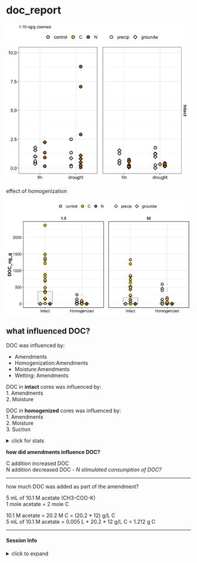 doc\_report
================

![](markdown/doc/doc_boxplot4-1.png)<!-- -->

effect of homogenization

![](markdown/doc/doc_boxplot_homo-1.png)<!-- -->

## what influenced DOC?

DOC was influenced by:

  - Amendments
  - Homogenization:Amendments
  - Moisture:Amendments
  - Wetting: Amendments

DOC in **intact** cores was influenced by:  
1\. Amendments  
2\. Moisture

DOC in **homogenized** cores was influenced by:  
1\. Amendments  
2\. Moisture  
3\. Suction

<details>

<summary>click for stats</summary>

overall ANOVA

    #> Anova Table (Type III tests)
    #> 
    #> Response: (DOC_ng_g)
    #>                            Sum Sq  Df F value    Pr(>F)    
    #> (Intercept)                 27016   1  0.5540   0.45786    
    #> Homogenization               2880   1  0.0591   0.80832    
    #> Suction                     26023   1  0.5336   0.46622    
    #> Moisture                   181596   1  3.7238   0.05553 .  
    #> Wetting                      2463   1  0.0505   0.82250    
    #> Amendments                4276677   2 43.8491 1.011e-15 ***
    #> Homogenization:Suction     139077   1  2.8519   0.09334 .  
    #> Homogenization:Moisture     88448   1  1.8137   0.18009    
    #> Homogenization:Wetting      32370   1  0.6638   0.41652    
    #> Homogenization:Amendments 4709620   2 48.2881 < 2.2e-16 ***
    #> Suction:Moisture           127599   1  2.6166   0.10785    
    #> Suction:Wetting             74563   1  1.5290   0.21820    
    #> Suction:Amendments         224976   2  2.3067   0.10311    
    #> Moisture:Wetting            37310   1  0.7651   0.38314    
    #> Moisture:Amendments        423724   2  4.3445   0.01465 *  
    #> Wetting:Amendments         330851   2  3.3922   0.03623 *  
    #> Residuals                 7314884 150                      
    #> ---
    #> Signif. codes:  0 '***' 0.001 '**' 0.01 '*' 0.05 '.' 0.1 ' ' 1

intact cores

    #> Anova Table (Type III tests)
    #> 
    #> Response: DOC_ng_g
    #>                      Sum Sq Df F value    Pr(>F)    
    #> (Intercept)           39639  1  0.5001  0.481830    
    #> Amendments          2723785  2 17.1826 8.798e-07 ***
    #> Suction              137950  1  1.7405  0.191439    
    #> Moisture              93109  1  1.1747  0.282205    
    #> Wetting                9322  1  0.1176  0.732683    
    #> Amendments:Suction   315585  2  1.9908  0.144351    
    #> Amendments:Moisture  796557  2  5.0250  0.009177 ** 
    #> Amendments:Wetting   475696  2  3.0009  0.056277 .  
    #> Suction:Moisture     472656  1  5.9634  0.017173 *  
    #> Suction:Wetting       56533  1  0.7133  0.401282    
    #> Moisture:Wetting      20242  1  0.2554  0.614916    
    #> Residuals           5468924 69                      
    #> ---
    #> Signif. codes:  0 '***' 0.001 '**' 0.01 '*' 0.05 '.' 0.1 ' ' 1

homogenized cores

    #> Anova Table (Type III tests)
    #> 
    #> Response: DOC_ng_g
    #>                     Sum Sq Df F value    Pr(>F)    
    #> (Intercept)           3187  1  0.4588 0.5003570    
    #> Amendments           10579  2  0.7615 0.4706979    
    #> Suction              25033  1  3.6037 0.0616581 .  
    #> Moisture             78688  1 11.3281 0.0012274 ** 
    #> Wetting               1679  1  0.2417 0.6244758    
    #> Amendments:Suction   23338  2  1.6799 0.1936160    
    #> Amendments:Moisture 131288  2  9.4502 0.0002268 ***
    #> Amendments:Wetting    4487  2  0.3230 0.7250408    
    #> Suction:Moisture      3615  1  0.5204 0.4729891    
    #> Suction:Wetting       1827  1  0.2630 0.6096644    
    #> Moisture:Wetting         1  1  0.0002 0.9896456    
    #> Residuals           500132 72                      
    #> ---
    #> Signif. codes:  0 '***' 0.001 '**' 0.01 '*' 0.05 '.' 0.1 ' ' 1

</details>

**how did amendments influence DOC?**

C addition increased DOC  
N addition decreased DOC - *N stimulated consumption of DOC?*

-----

how much DOC was added as part of the amendment?

5 mL of 10.1 M acetate (CH3-COO-K)  
1 mole acetate = 2 mole C

10.1 M acetate = 20.2 M C = (20.2 \* 12) g/L C  
5 mL of 10.1 M acetate = 0.005 L \* 20.2 \* 12 g/L C = 1.212 g C

-----

#### Session Info

<details>

<summary>click to expand</summary>

Date run: 2020-08-15

    #> R version 4.0.2 (2020-06-22)
    #> Platform: x86_64-apple-darwin17.0 (64-bit)
    #> Running under: macOS Catalina 10.15.6
    #> 
    #> Matrix products: default
    #> BLAS:   /System/Library/Frameworks/Accelerate.framework/Versions/A/Frameworks/vecLib.framework/Versions/A/libBLAS.dylib
    #> LAPACK: /Library/Frameworks/R.framework/Versions/4.0/Resources/lib/libRlapack.dylib
    #> 
    #> locale:
    #> [1] en_US.UTF-8/en_US.UTF-8/en_US.UTF-8/C/en_US.UTF-8/en_US.UTF-8
    #> 
    #> attached base packages:
    #> [1] stats     graphics  grDevices utils     datasets  methods  
    #> [7] base     
    #> 
    #> other attached packages:
    #>  [1] patchwork_1.0.1 lme4_1.1-23     Matrix_1.2-18   drake_7.12.4   
    #>  [5] ggbiplot_0.55   PNWColors_0.1.0 forcats_0.5.0   stringr_1.4.0  
    #>  [9] dplyr_1.0.1     purrr_0.3.4     readr_1.3.1     tidyr_1.1.1    
    #> [13] tibble_3.0.3    ggplot2_3.3.2   tidyverse_1.3.0
    #> 
    #> loaded via a namespace (and not attached):
    #>  [1] minqa_1.2.4        colorspace_1.4-1   ellipsis_0.3.1    
    #>  [4] rio_0.5.16         fs_1.5.0           rstudioapi_0.11   
    #>  [7] farver_2.0.3       soilpalettes_0.1.0 fansi_0.4.1       
    #> [10] lubridate_1.7.9    xml2_1.3.2         splines_4.0.2     
    #> [13] knitr_1.29         jsonlite_1.7.0     nloptr_1.2.2.2    
    #> [16] broom_0.7.0        cluster_2.1.0      dbplyr_1.4.4      
    #> [19] shiny_1.5.0        compiler_4.0.2     httr_1.4.2        
    #> [22] backports_1.1.8    assertthat_0.2.1   fastmap_1.0.1     
    #> [25] cli_2.0.2          later_1.1.0.1      htmltools_0.5.0   
    #> [28] prettyunits_1.1.1  tools_4.0.2        igraph_1.2.5      
    #> [31] gtable_0.3.0       agricolae_1.3-3    glue_1.4.1        
    #> [34] tinytex_0.25       Rcpp_1.0.5         carData_3.0-4     
    #> [37] cellranger_1.1.0   vctrs_0.3.2        nlme_3.1-148      
    #> [40] xfun_0.16          openxlsx_4.1.5     rvest_0.3.6       
    #> [43] mime_0.9           miniUI_0.1.1.1     lifecycle_0.2.0   
    #> [46] statmod_1.4.34     MASS_7.3-51.6      scales_1.1.1      
    #> [49] hms_0.5.3          promises_1.1.1     parallel_4.0.2    
    #> [52] yaml_2.2.1         curl_4.3           labelled_2.5.0    
    #> [55] stringi_1.4.6      highr_0.8          klaR_0.6-15       
    #> [58] AlgDesign_1.2.0    filelock_1.0.2     boot_1.3-25       
    #> [61] zip_2.1.0          storr_1.2.1        rlang_0.4.7       
    #> [64] pkgconfig_2.0.3    evaluate_0.14      lattice_0.20-41   
    #> [67] labeling_0.3       tidyselect_1.1.0   plyr_1.8.6        
    #> [70] magrittr_1.5       R6_2.4.1           generics_0.0.2    
    #> [73] base64url_1.4      combinat_0.0-8     txtq_0.2.3        
    #> [76] DBI_1.1.0          mgcv_1.8-31        pillar_1.4.6      
    #> [79] haven_2.3.1        foreign_0.8-80     withr_2.2.0       
    #> [82] abind_1.4-5        modelr_0.1.8       crayon_1.3.4      
    #> [85] car_3.0-9          questionr_0.7.1    rmarkdown_2.3     
    #> [88] progress_1.2.2     grid_4.0.2         readxl_1.3.1      
    #> [91] data.table_1.13.0  blob_1.2.1         reprex_0.3.0      
    #> [94] digest_0.6.25      xtable_1.8-4       httpuv_1.5.4      
    #> [97] munsell_0.5.0

</details>
